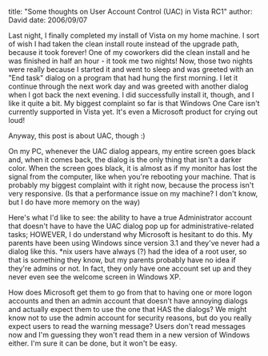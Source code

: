 
title: "Some thoughts on User Account Control (UAC) in Vista RC1"
author: David
date: 2006/09/07

Last night, I finally completed my install of Vista on my home machine. I sort of wish I had taken the clean install route instead of the upgrade path, because it took forever! One of my coworkers did the clean install and he was finished in half an hour - it took me two nights! Now, those two nights were really because I started it and went to sleep and was greeted with an "End task" dialog on a program that had hung the first morning. I let it continue through the next work day and was greeted with another dialog when I got back the next evening. I did successfully install it, though, and I like it quite a bit. My biggest complaint so far is that Windows One Care isn't currently supported in Vista yet. It's even a Microsoft product for crying out loud!

Anyway, this post is about UAC, though :)

On my PC, whenever the UAC dialog appears, my entire screen goes black and, when it comes back, the dialog is the only thing that isn't a darker color. When the screen goes black, it is almost as if my monitor has lost the signal from the computer, like when you're rebooting your machine. That is probably my biggest complaint with it right now, because the process isn't very responsive. (Is that a performance issue on my machine? I don't know, but I do have more memory on the way)

Here's what I'd like to see: the ability to have a true Administrator account that doesn't have to have the UAC dialog pop up for administrative-related tasks; HOWEVER, I do understand why Microsoft is hesitant to do this. My parents have been using Windows since version 3.1 and they've never had a dialog like this. *nix users have always (?) had the idea of a root user, so that is something they know, but my parents probably have no idea if they're admins or not. In fact, they only have one account set up and they never even see the welcome screen in Windows XP. 

How does Microsoft get them to go from that to having one or more logon accounts and then an admin account that doesn't have annoying dialogs and actually expect them to use the one that HAS the dialogs? We might know not to use the admin account for security reasons, but do you really expect users to read the warning message? Users don't read messages now and I'm guessing they won't read them in a new version of Windows either. I'm sure it can be done, but it won't be easy.
